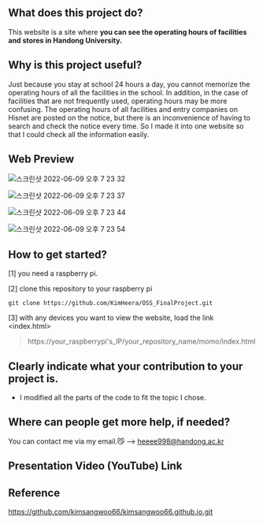
## What does this project do?

This website is a site where **you can see the operating hours of facilities and stores in Handong University.**


## Why is this project useful?

Just because you stay at school 24 hours a day, you cannot memorize the operating hours of all the facilities in the school. In addition, in the case of facilities that are not frequently used, operating hours may be more confusing. The operating hours of all facilities and entry companies on Hisnet are posted on the notice, but there is an inconvenience of having to search and check the notice every time. So I made it into one website so that I could check all the information easily.

## Web Preview
![스크린샷 2022-06-09 오후 7 23 32](https://user-images.githubusercontent.com/91535597/172829016-de82bd97-a818-4921-8a6f-99c0aea9f1ee.png)

![스크린샷 2022-06-09 오후 7 23 37](https://user-images.githubusercontent.com/91535597/172829118-7d67daf2-3eeb-4605-8c97-81a30481e0b8.png)

![스크린샷 2022-06-09 오후 7 23 44](https://user-images.githubusercontent.com/91535597/172829139-2620e641-d25b-4774-9797-2b4608f1bf88.png)

![스크린샷 2022-06-09 오후 7 23 54](https://user-images.githubusercontent.com/91535597/172829155-dbf51ace-d446-4cf0-850d-c94848eccf53.png)

## How to get started?

[1] you need a raspberry pi.

[2] clone this repository to your raspberry pi

`git clone https://github.com/KimHeera/OSS_FinalProject.git`

[3] with any devices you want to view the website, load the link <index.html>

> https://your_raspberrypi's_IP/your_repository_name/momo/index.html


## Clearly indicate what your contribution to your project is.
 - I modified all the parts of the code to fit the topic I chose.


## Where can people get more help, if needed?

You can contact me via my email.:smirk_cat:
--> heeee998@handong.ac.kr

## Presentation Video (YouTube) Link

## Reference

https://github.com/kimsangwoo66/kimsangwoo66.github.io.git



